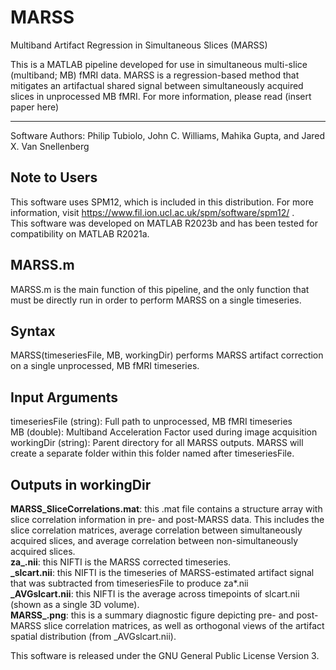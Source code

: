 # MARSS
Multiband Artifact Regression in Simultaneous Slices (MARSS)

This is a MATLAB pipeline developed for use in simultaneous multi-slice (multiband; MB) fMRI data. MARSS is a regression-based method that mitigates an artifactual shared signal between simultaneously acquired slices in unprocessed MB fMRI. For more information, please read (insert paper here) <br>

------------------------------------------------------------
Software Authors: Philip Tubiolo, John C. Williams, Mahika Gupta, and Jared X. Van Snellenberg


Note to Users
--------------
This software uses SPM12, which is included in this distribution. For more information, visit https://www.fil.ion.ucl.ac.uk/spm/software/spm12/ . <br>
This software was developed on MATLAB R2023b and has been tested for compatibility on MATLAB R2021a.

MARSS.m
-------
MARSS.m is the main function of this pipeline, and the only function that must be directly run in order to perform MARSS on a single timeseries.

Syntax
--------
MARSS(timeseriesFile, MB, workingDir) performs MARSS artifact correction on a single unprocessed, MB fMRI timeseries. <br>

Input Arguments
--------------
timeseriesFile (string): Full path to unprocessed, MB fMRI timeseries<br>
MB (double): Multiband Acceleration Factor used during image acquisition<br>
workingDir (string): Parent directory for all MARSS outputs. MARSS will create a separate folder within this folder named after timeseriesFile.

Outputs in workingDir
--------------------
**MARSS_SliceCorrelations.mat**: this .mat file contains a structure array with slice correlation information in pre- and post-MARSS data. This includes the slice correlation matrices, average correlation between simultaneously acquired slices, and average correlation between non-simultaneously acquired slices. <br>
**za_.nii**: this NIFTI is the MARSS corrected timeseries. <br>
**_slcart.nii**: this NIFTI is the timeseries of MARSS-estimated artifact signal that was subtracted from timeseriesFile to produce za*.nii <br>
**_AVGslcart.nii**: this NIFTI is the average across timepoints of slcart.nii (shown as a single 3D volume). <br>
**MARSS_.png**: this is a summary diagnostic figure depicting pre- and post-MARSS slice correlation matrices, as well as orthogonal views of the artifact spatial distribution (from _AVGslcart.nii). <br>


This software is released under the GNU General Public License Version 3.

